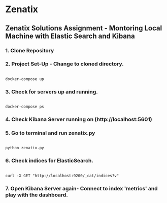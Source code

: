 # Zenatix
## Zenatix Solutions Assignment - Montoring Local Machine with Elastic Search and Kibana

### 1. Clone Repository

### 2. Project Set-Up - Change to cloned directory.

```

docker-compose up

```
### 3. Check for servers up and running.

```

docker-compose ps

```

### 4. Check Kibana Server running on (http://localhost:5601)

### 5. Go to terminal and run zenatix.py

```

python zenatix.py

```

### 6. Check indices for ElasticSearch.

```

curl -X GET "http://localhost:9200/_cat/indices?v"

```

### 7. Open Kibana Server again- Connect to index 'metrics' and play with the dashboard.

